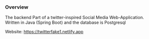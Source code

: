 ### Overview
The backend Part of a twitter-inspired Social Media Web-Application. Written in Java (Spring Boot) and the database is Postgresql

Website: https://twitterfake1.netlify.app
